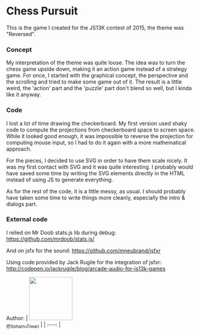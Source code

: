 # Chess Pursuit

This is the game I created for the JS13K contest of 2015, the theme was "Reversed".

### Concept

My interpretation of the theme was quite loose. The idea was to turn the chess game upside down, making it an action game instead of a strategy game.
For once, I started with the graphical concept, the perspective and the scrolling and tried to make some game out of it.
The result is a little weird, the 'action' part and the 'puzzle' part don't blend so well, but I kinda like it anyway.

### Code

I lost a lot of time drawing the checkerboard. My first version used shaky code to compute the projections from checkerboard space to screen space.
While it looked good enough, it was impossible to reverse the projection for computing mouse input, so I had to do it again with a more mathematical approach.

For the pieces, I decided to use SVG in order to have them scale nicely. It was my first contact with SVG and it was quite interesting.
I probably would have saved some time by writing the SVG elements directly in the HTML instead of using JS to generate everything.

As for the rest of the code, it is a little messy, as usual. I should probably have taken some time to write things more cleanly, especially the intro & dialogs part.


### External code

I relied on Mr Doob stats.js lib during debug:
https://github.com/mrdoob/stats.js/

And on jsfx for the sound:
https://github.com/mneubrand/jsfxr

Using code provided by Jack Rugile for the integration of jsfxr:
http://codepen.io/jackrugile/blog/arcade-audio-for-js13k-games

Author:
| [<img src="https://avatars.githubusercontent.com/u/86484193?v=4" width=115><br><sub>@Soham-Tiwari</sub>](https://github.com/Soham-Tiwari) |
| :---: |

